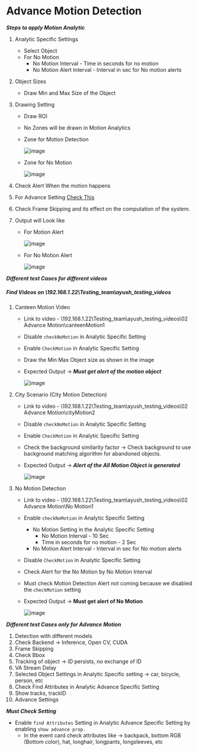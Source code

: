 # **Advance Motion Detection**
 
***Steps to apply Motion Analytic***

1. Analytic Specific Settings
   - Select Object
   - For No Motion
     - No Motion Interval - Time in seconds for no motion
     - No Motion Alert Interval - Interval in sec for No motion alerts
2. Object Sizes
   - Draw Min and Max Size of the Object
3. Drawing Setting
   - Draw ROI
   - No Zones will be drawn in Motion Analytics

   - Zone for Motion Detection

     ![image](https://github.com/ayushaggarwalI2V/Video-Analytics-Server/blob/main/02%20Advance%20Motion/images/advanceMotionVMS.png "VMS Motion")
     
   - Zone for No Motion
    
     ![image](https://github.com/ayushaggarwalI2V/Video-Analytics-Server/blob/main/02%20Advance%20Motion/images/noMotion%20VMS.png "VMS no Motion")
     
4. Check Alert When the motion happens
5. For Advance Setting [Check This](https://stackoverflowteams.com/c/i2v-systems/questions/132)
7. Check Frame Skipping and its effect on the computation of the system.
8. Output will Look like
   - For Motion Alert

     ![image](https://github.com/ayushaggarwalI2V/Video-Analytics-Server/blob/main/02%20Advance%20Motion/images/MotionAlert.png "No Motion Output")
     
   - For No Motion Alert
     
     ![image](https://github.com/ayushaggarwalI2V/Video-Analytics-Server/blob/main/02%20Advance%20Motion/images/noMotionAlert.png "No Motion Output")

***Different test Cases for different videos***
##### Find Videos on _\\192.168.1.22\Testing_team\ayush_testing_videos_

1. Canteen Motion Video
   - Link to video - \\192.168.1.22\Testing_team\ayush_testing_videos\02 Advance Motion\canteenMotion1
   - Disable `checkNoMotion` in Analytic Specific Setting
   - Enable `CheckMotion` in Analytic Specific Setting
   - Draw the Min Max Object size as shown in the image
   - Expected Output -> **_Must get alert of the motion object_**
     
     ![image](https://github.com/ayushaggarwalI2V/Video-Analytics-Server/blob/main/02%20Advance%20Motion/images/advanceMotionVMS.png "Canteen Motion")

2. City Scenario (City Motion Detection)
   - Link to video - \\192.168.1.22\Testing_team\ayush_testing_videos\02 Advance Motion\cityMotion2
   - Disable `checkNoMotion` in Analytic Specific Setting
   - Enable `CheckMotion` in Analytic Specific Setting
   - Check the background similarity factor -> Check background to use background matching algorithm for abandoned objects.
   - Expected Output -> **_Alert of the All Motion Object is generated_**
   
     ![image](https://github.com/ayushaggarwalI2V/Video-Analytics-Server/blob/main/02%20Advance%20Motion/images/city%20motion%20detection.png "City Motion")

3. No Motion Detection
   - Link to video - \\192.168.1.22\Testing_team\ayush_testing_videos\02 Advance Motion\No Motion1
   - Enable `checkNoMotion` in Analytic Specific Setting
     - No Motion Setting in the Analytic Specific Setting
       - No Motion Interval - 10 Sec
       - Time in seconds for no motion - 2 Sec
     - No Motion Alert Interval - Interval in sec for No motion alerts 
   - Disable `CheckMotion` in Analytic Specific Setting
   - Check Alert for the No Motion by No Motion Interval
   - Must check Motion Detection Alert not coming because we disabled the `checkMotion` setting
   - Expected Output -> **Must get alert of No Motion**
     
     ![image](https://github.com/ayushaggarwalI2V/Video-Analytics-Server/blob/main/02%20Advance%20Motion/images/noMotion%20VMS.png "No motion")

***Different test Cases only for Advance Motion***

1. Detection with different models
2. Check Backend -> Inference, Open CV, CUDA
3. Frame Skipping
4. Check Bbox
5. Tracking of object -> ID persists, no exchange of ID
6. VA Stream Delay
7. Selected Object Settings in Analytic Specific setting -> car, bicycle, person, etc
8. Check Find Attributes in Analytic Advance Specific Setting
9. Show tracks, trackID
10. Advance Settings

***Must Check Setting***
- Enable `find Attributes` Setting in Analytic Advance Specific Setting by enabling `show advance prop.`
   - In the event card check attributes like -> backpack, bottom RGB (Bottom color), hat, longhair, longpants, longsleeves, etc
  
